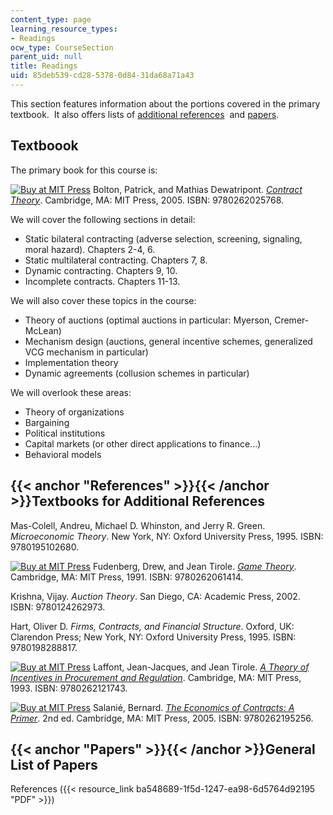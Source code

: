 ```yaml
---
content_type: page
learning_resource_types:
- Readings
ocw_type: CourseSection
parent_uid: null
title: Readings
uid: 85deb539-cd28-5378-0d84-31da68a71a43
---
```


This section features information about the portions covered in the primary textbook.  It also offers lists of [additional references](#References)  and [papers](#Papers).

Textboook
---------

The primary book for this course is:

[![Buy at MIT Press](/images/mp_logo.gif)](https://mitpress.mit.edu/9780262025768) Bolton, Patrick, and Mathias Dewatripont. [_Contract Theory_](https://mitpress.mit.edu/9780262025768). Cambridge, MA: MIT Press, 2005. ISBN: 9780262025768.

We will cover the following sections in detail:

*   Static bilateral contracting (adverse selection, screening, signaling, moral hazard). Chapters 2-4, 6.
*   Static multilateral contracting. Chapters 7, 8.
*   Dynamic contracting. Chapters 9, 10.
*   Incomplete contracts. Chapters 11-13.

We will also cover these topics in the course:

*   Theory of auctions (optimal auctions in particular: Myerson, Cremer-McLean)
*   Mechanism design (auctions, general incentive schemes, generalized VCG mechanism in particular)
*   Implementation theory
*   Dynamic agreements (collusion schemes in particular)

We will overlook these areas:

*   Theory of organizations
*   Bargaining
*   Political institutions
*   Capital markets (or other direct applications to finance...)
*   Behavioral models

{{< anchor "References" >}}{{< /anchor >}}Textbooks for Additional References
-----------------------------------------------------------------------------

Mas-Colell, Andreu, Michael D. Whinston, and Jerry R. Green. _Microeconomic Theory_. New York, NY: Oxford University Press, 1995. ISBN: 9780195102680.

[![Buy at MIT Press](/images/mp_logo.gif)](https://mitpress.mit.edu/9780262061414) Fudenberg, Drew, and Jean Tirole. [_Game Theory_](https://mitpress.mit.edu/9780262061414). Cambridge, MA: MIT Press, 1991. ISBN: 9780262061414.

Krishna, Vijay. _Auction Theory_. San Diego, CA: Academic Press, 2002. ISBN: 9780124262973.

Hart, Oliver D. _Firms, Contracts, and Financial Structure_. Oxford, UK: Clarendon Press; New York, NY: Oxford University Press, 1995. ISBN: 9780198288817.

[![Buy at MIT Press](/images/mp_logo.gif)](https://mitpress.mit.edu/9780262121743) Laffont, Jean-Jacques, and Jean Tirole. [_A Theory of Incentives in Procurement and Regulation_](https://mitpress.mit.edu/9780262121743). Cambridge, MA: MIT Press, 1993. ISBN: 9780262121743.

[![Buy at MIT Press](/images/mp_logo.gif)](https://mitpress.mit.edu/9780262195256) Salanié, Bernard. [_The Economics of Contracts: A Primer_](https://mitpress.mit.edu/9780262195256). 2nd ed. Cambridge, MA: MIT Press, 2005. ISBN: 9780262195256.

{{< anchor "Papers" >}}{{< /anchor >}}General List of Papers
------------------------------------------------------------

References ({{< resource_link ba548689-1f5d-1247-ea98-6d5764d92195 "PDF" >}})